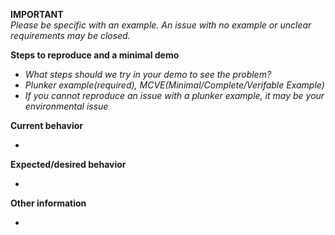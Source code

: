 **IMPORTANT**  
_Please be specific with an example. An issue with no example or unclear requirements may be closed._

**Steps to reproduce and a minimal demo**

  - _What steps should we try in your demo to see the problem?_
  - _Plunker example(required), MCVE(Minimal/Complete/Verifable Example)_ 
  - _If you cannot reproduce an issue with a plunker example, it may be your environmental issue_

**Current behavior**

  - 

**Expected/desired behavior**

  - 

**Other information**

  - 

